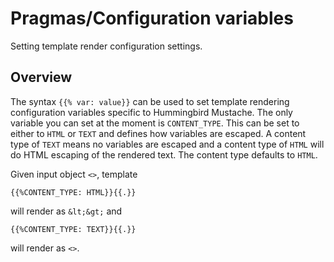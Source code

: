 # Pragmas/Configuration variables

Setting template render configuration settings.

## Overview

The syntax `{{% var: value}}` can be used to set template rendering configuration variables specific to Hummingbird Mustache. The only variable you can set at the moment is `CONTENT_TYPE`. This can be set to either to `HTML` or `TEXT` and defines how variables are escaped. A content type of `TEXT` means no variables are escaped and a content type of `HTML` will do HTML escaping of the rendered text. The content type defaults to `HTML`.

Given input object `<>`, template 
```
{{%CONTENT_TYPE: HTML}}{{.}}
```
will render as `&lt;&gt;` and 

```
{{%CONTENT_TYPE: TEXT}}{{.}}
```
 will render as `<>`.
